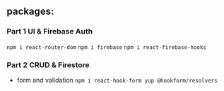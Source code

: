 ## packages:

### Part 1 UI & Firebase Auth
`npm i react-router-dom`
`npm i firebase`
`npm i react-firebase-hooks`

### Part 2 CRUD & Firestore 

- form and validation
`npm i react-hook-form yup @hookform/resolvers`



